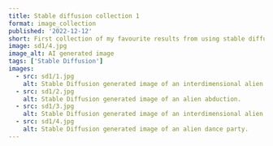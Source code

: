 ```yaml
---
title: Stable diffusion collection 1
format: image_collection
published: '2022-12-12'
short: First collection of my favourite results from using stable diffusion.
image: sd1/4.jpg
image_alt: AI generated image
tags: ['Stable Diffusion']
images:
  - src: sd1/1.jpg
    alt: Stable Diffusion generated image of an interdimensional alien woman casting a spell.
  - src: sd1/2.jpg
    alt: Stable Diffusion generated image of an alien abduction.
  - src: sd1/3.jpg
    alt: Stable Diffusion generated image of an interdimensional alien woman casting a spell.
  - src: sd1/4.jpg
    alt: Stable Diffusion generated image of an alien dance party.
---
```

